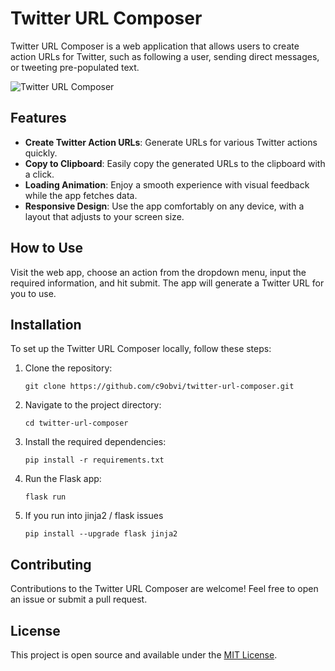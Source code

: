 # Twitter URL Composer

Twitter URL Composer is a web application that allows users to create action URLs for Twitter, such as following a user, sending direct messages, or tweeting pre-populated text.

![Twitter URL Composer](https://dhfzdqrudbfdfjgjlcjt.supabase.co/storage/v1/object/public/cdn/Screenshot%202023-11-25%20at%201.59.01%20AM.png)

## Features

- **Create Twitter Action URLs**: Generate URLs for various Twitter actions quickly.
- **Copy to Clipboard**: Easily copy the generated URLs to the clipboard with a click.
- **Loading Animation**: Enjoy a smooth experience with visual feedback while the app fetches data.
- **Responsive Design**: Use the app comfortably on any device, with a layout that adjusts to your screen size.

## How to Use

Visit the web app, choose an action from the dropdown menu, input the required information, and hit submit. The app will generate a Twitter URL for you to use.

## Installation

To set up the Twitter URL Composer locally, follow these steps:

1. Clone the repository:
    ```
    git clone https://github.com/c9obvi/twitter-url-composer.git
    ```
2. Navigate to the project directory:
    ```
    cd twitter-url-composer
    ```
3. Install the required dependencies:
    ```
    pip install -r requirements.txt
    ```
4. Run the Flask app:
    ```
    flask run
    ```
5. If you run into jinja2 / flask issues
   ```
   pip install --upgrade flask jinja2
   ```

## Contributing

Contributions to the Twitter URL Composer are welcome! Feel free to open an issue or submit a pull request.

## License

This project is open source and available under the [MIT License](LICENSE).
